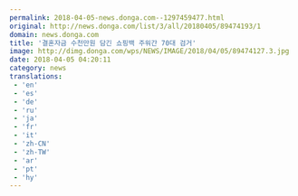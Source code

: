 ```yaml
---
permalink: 2018-04-05-news.donga.com--1297459477.html
original: http://news.donga.com/list/3/all/20180405/89474193/1
domain: news.donga.com
title: '결혼자금 수천만원 담긴 쇼핑백 주워간 70대 검거'
image: http://dimg.donga.com/wps/NEWS/IMAGE/2018/04/05/89474127.3.jpg
date: 2018-04-05 04:20:11
category: news
translations: 
 - 'en'
 - 'es'
 - 'de'
 - 'ru'
 - 'ja'
 - 'fr'
 - 'it'
 - 'zh-CN'
 - 'zh-TW'
 - 'ar'
 - 'pt'
 - 'hy'
---
```


